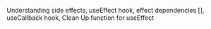 Understanding side effects, useEffect hook, effect dependencies [], useCallback hook, Clean Up function for useEffect
